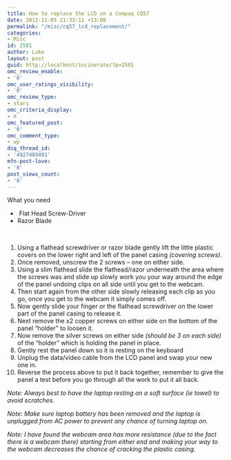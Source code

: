```yaml
---
title: How to replace the LCD on a Compaq CQ57
date: 2012-11-05 21:33:11 +13:00
permalink: "/misc/cq57_lcd_replacement/"
categories:
- Misc
id: 2501
author: Luke
layout: post
guid: http://localhost/incinerate/?p=2501
omc_review_enable:
- '0'
omc_user_ratings_visibility:
- '0'
omc_review_type:
- stars
omc_criteria_display:
- n
omc_featured_post:
- '0'
omc_comment_type:
- wp
dsq_thread_id:
- '4927489491'
mfn-post-love:
- '0'
post_views_count:
- '8'
---
```


What you need

  *  Flat Head Screw-Driver
  * Razor Blade

&nbsp;

  1. Using a flathead screwdriver or razor blade gently lift the little plastic covers on the lower right and left of the panel casing _(covering screws)_.
  2. Once removed, unscrew the 2 screws – one on either side.
  3. Using a slim flathead slide the flathead/razor underneath the area where the screws was and slide up slowly work you your way around the edge of the panel undoing clips on all side until you get to the webcam.
  4. Then start again from the other side slowly releasing each clip as you go, once you get to the webcam it simply comes off.
  5. Now gently slide your finger or the flathead screwdriver on the lower part of the panel casing to release it.
  6. Next remove the x2 copper screws on either side on the bottom of the panel &#8220;holder&#8221; to loosen it.
  7. Now remove the silver screws on either side _(should be 3 on each side)_ of the &#8220;holder&#8221; which is holding the panel in place.
  8. Gently rest the panel down so it is resting on the keyboard
  9. Unplug the data/video cable from the LCD panel and swap your new one in.
 10. Reverse the process above to put it back together, remember to give the panel a test before you go through all the work to put it all back.

_Note: Always best to have the laptop resting on a soft surface (ie towel) to avoid scratches._

_Note: Make sure laptop battery has been removed and the laptop is unplugged from AC power to prevent any chance of turning laptop on._

_Note: I have found the webcam area has more resistance (due to the fact there is a webcam there) starting from either end and making your way to the webcam decreases the chance of cracking the plastic casing._